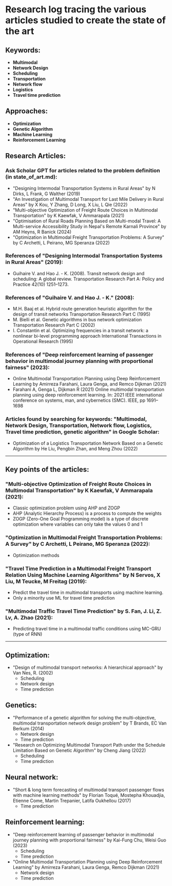 # Research log tracing the various articles studied to create the state of the art

## Keywords:
- **Multimodal**
- **Network Design**
- **Scheduling**
- **Transportation**
- **Network flow**
- **Logistics**
- **Travel time prediction**

## Approaches:
- **Optimization**
- **Genetic Algorithm**
- **Machine Learning**
- **Reinforcement Learning**

## Research Articles:

### Ask Scholar GPT for articles related to the problem definition (in state_of_art.md):
- "Designing Intermodal Transportation Systems in Rural Areas" by N Dirks, L Frank, G Walther (2019)
- "An Investigation of Multimodal Transport for Last Mile Delivery in Rural Areas" by X Kou, Y Zhang, D Long, X Liu, L Qie (2022)
- "Multi-objective Optimization of Freight Route Choices in Multimodal Transportation" by K Kaewfak, V Ammarapala (2021)
- "Optimisation of Rural Roads Planning Based on Multi-modal Travel: A Multi-service Accessibility Study in Nepal's Remote Karnali Province" by AM Heyns, R Banick (2024)
- "Optimization in Multimodal Freight Transportation Problems: A Survey" by C Archetti, L Peirano, MG Speranza (2022)

### References of "Designing Intermodal Transportation Systems in Rural Areas" (2019):
- Guihaire V. and Hao J. - K. (2008). Transit network design and scheduling: A global review. Transportation Research Part A: Policy and Practice 42(10) 1251–1273.

### References of "Guihaire V. and Hao J. - K." (2008):
- M.H. Baaj et al. Hybrid route generation heuristic algorithm for the design of transit networks Transportation Research Part C (1995)
- M. Bielli et al. Genetic algorithms in bus network optimization Transportation Research Part C (2002)
- I. Constantin et al. Optimizing frequencies in a transit network: a nonlinear bi-level programming approach International Transactions in Operational Research (1995)

### References of "Deep reinforcement learning of passenger behavior in multimodal journey planning with proportional fairness" (2023):
- Online Multimodal Transportation Planning using Deep Reinforcement Learning by Amirreza Farahani, Laura Genga, and Remco Dijkman (2021)
- Farahani A, Genga L, Dijkman R (2021) Online multimodal transportation planning using deep reinforcement learning. In: 2021 IEEE international conference on systems, man, and cybernetics (SMC). IEEE, pp 1691–1698

### Articles found by searching for keywords: "Multimodal, Network Design, Transportation, Network flow, Logistics, Travel time prediction, genetic algorithm" in Google Scholar:
- Optimization of a Logistics Transportation Network Based on a Genetic Algorithm by He Liu, Pengbin Zhan, and Meng Zhou (2022)

---

## Key points of the articles:

### "Multi-objective Optimization of Freight Route Choices in Multimodal Transportation" by K Kaewfak, V Ammarapala (2021):
- Classic optimization problem using AHP and ZOGP
- AHP (Analytic Hierarchy Process) is a process to compute the weights
- ZOGP (Zero-One Goal Programming model) is a type of discrete optimization where variables can only take the values 0 and 1

### "Optimization in Multimodal Freight Transportation Problems: A Survey" by C Archetti, L Peirano, MG Speranza (2022):
- Optimization methods

### "Travel Time Prediction in a Multimodal Freight Transport Relation Using Machine Learning Algorithms" by N Servos, X Liu, M Teucke, M Freitag (2019):
- Predict the travel time in multimodal transports using machine learning.
- Only a minority use ML for travel time prediction

### "Multimodal Traffic Travel Time Prediction" by S. Fan, J. Li, Z. Lv, A. Zhao (2021):
- Predicting travel time in a multimodal traffic conditions using MC-GRU (type of RNN)

---

## Optimization:
- "Design of multimodal transport networks: A hierarchical approach" by Van Nes, R. (2002)
    - Scheduling
    - Network design
    - Time prediction

## Genetics:
- "Performance of a genetic algorithm for solving the multi-objective, multimodal transportation network design problem" by T Brands, EC Van Berkum (2014)
    - Network design
    - Time prediction
- "Research on Optimizing Multimodal Transport Path under the Schedule Limitation Based on Genetic Algorithm" by Cheng Jiang (2022)
    - Scheduling
    - Time prediction

## Neural network:
- "Short & long term forecasting of multimodal transport passenger flows with machine learning methods" by Florian Toqué, Mostepha Khouadjia, Etienne Come, Martin Trepanier, Latifa Oukhellou (2017)
    - Time prediction

## Reinforcement learning:
- "Deep reinforcement learning of passenger behavior in multimodal journey planning with proportional fairness" by Kai-Fung Chu, Weisi Guo (2023)
    - Scheduling
    - Time prediction
- "Online Multimodal Transportation Planning using Deep Reinforcement Learning" by Amirreza Farahani, Laura Genga, Remco Dijkman (2021)
    - Network design
    - Time prediction
